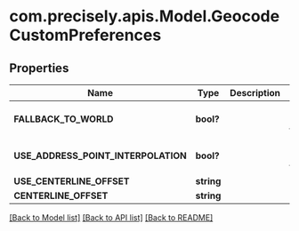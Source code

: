 # com.precisely.apis.Model.GeocodeCustomPreferences
## Properties

Name | Type | Description | Notes
------------ | ------------- | ------------- | -------------
**FALLBACK_TO_WORLD** | **bool?** |  | [optional] [default to true]
**USE_ADDRESS_POINT_INTERPOLATION** | **bool?** |  | [optional] [default to true]
**USE_CENTERLINE_OFFSET** | **string** |  | [optional] 
**CENTERLINE_OFFSET** | **string** |  | [optional] 

[[Back to Model list]](../README.md#documentation-for-models) [[Back to API list]](../README.md#documentation-for-api-endpoints) [[Back to README]](../README.md)

